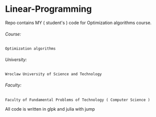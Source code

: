 # Linear-Programming

Repo contains MY ( student's ) code for Optimization algorithms course.

###### Course:
	Optimization algorithms
###### University:
    Wroclaw University of Science and Technology
###### Faculty:
    Faculty of Fundamental Problems of Technology ( Computer Science )

All code is written in glpk and julia with jump